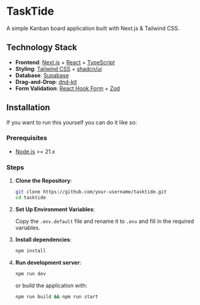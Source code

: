 # TaskTide
A simple Kanban board application built with Next.js & Tailwind CSS.

## Technology Stack

- **Frontend**: [Next.js](https://nextjs.org/) + [React](https://react.dev/) + [TypeScript](https://www.typescriptlang.org/)
- **Styling**: [Tailwind CSS](https://tailwindcss.com/) + [shadcn/ui](https://ui.shadcn.com/)
- **Database**: [Supabase](https://supabase.com/)
- **Drag-and-Drop**: [dnd-kit](https://dndkit.com/)
- **Form Validation**: [React Hook Form](https://www.react-hook-form.com/) + [Zod](https://zod.dev/)

## Installation

If you want to run this yourself you can do it like so:

### Prerequisites

- [Node.js](https://nodejs.org/) >= 21.x

### Steps

1. **Clone the Repository**:
   ```bash
   git clone https://github.com/your-username/tasktide.git
   cd tasktide
   ```
2. **Set Up Environment Variables**: 

   Copy the ```.env.default``` file and rename it to ```.env``` and fill in the required variables.
3. **Install dependencies**:
   ```bash
   npm install
   ```
3. **Run development server**:
   ```bash
   npm run dev
   ```
   or build the application with:
   ```bash
   npm run build && npm run start
   ```

